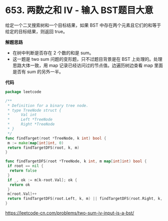 # 653. 两数之和 IV - 输入 BST**题目大意**  

给定一个二叉搜索树和一个目标结果，如果 BST 中存在两个元素且它们的和等于给定的目标结果，则返回 true。

**解题思路**  

- 在树中判断是否存在 2 个数的和是 sum。
- 这一题是 two sum 问题的变形题，只不过题目背景是在 BST 上处理的。处理思路大体一致，用 map 记录已经访问过的节点值。边遍历树边查看 map 里面是否有 sum 的另外一半。

**代码**  

```go
package leetcode

/**
 * Definition for a binary tree node.
 * type TreeNode struct {
 *     Val int
 *     Left *TreeNode
 *     Right *TreeNode
 * }
 */
func findTarget(root *TreeNode, k int) bool {
 m := make(map[int]int, 0)
 return findTargetDFS(root, k, m)
}

func findTargetDFS(root *TreeNode, k int, m map[int]int) bool {
 if root == nil {
  return false
 }
 if _, ok := m[k-root.Val]; ok {
  return ok
 }
 m[root.Val]++
 return findTargetDFS(root.Left, k, m) || findTargetDFS(root.Right, k, m)
}
```

https://leetcode-cn.com/problems/two-sum-iv-input-is-a-bst/